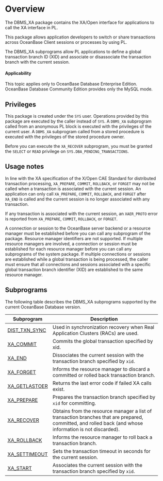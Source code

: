 Overview
===============================

The DBMS_XA package contains the XA/Open interface for applications to call the XA interface in PL.

This package allows application developers to switch or share transactions across OceanBase Client sessions or processes by using PL.

The DBMS_XA subprograms allow PL applications to define a global transaction branch ID (XID) and associate or disassociate the transaction branch with the current session.

<main id="notice" >
    <h4>Applicability</h4>
    <p>This topic applies only to OceanBase Database Enterprise Edition. OceanBase Database Community Edition provides only the MySQL mode. </p>
  </main>

Privileges
---------------------------------

This package is created under the `SYS` user. Operations provided by this package are executed by the caller instead of `SYS`. A `DBMS_XA` subprogram called from an anonymous PL block is executed with the privileges of the current user. A `DBMS_XA` subprogram called from a stored procedure is executed with the privileges of the stored procedure owner.

Before you can execute the `XA_RECOVER` subprogram, you must be granted the `SELECT` or `READ` privilege on `SYS.DBA_PENDING_TRANSACTIONS`.


Usage notes
---------------------------------

In line with the XA specification of the X/Open CAE Standard for distributed transaction processing, `XA_PREPARE`, `COMMIT`, `ROLLBACK`, or `FORGET` may not be called when a transaction is associated with the current session. An application can only call `XA_PREPARE`, `COMMIT`, `ROLLBACK`, and `FORGET` after `XA_END` is called and the current session is no longer associated with any transaction.

If any transaction is associated with the current session, an `XAER_PROTO` error is reported from `XA_PREPARE`, `COMMIT`, `ROLLBACK`, or `FORGET`.

A connection or session to the OceanBase server backend or a resource manager must be established before you can call any subprogram of the package. Resource manager identifiers are not supported. If multiple resource managers are involved, a connection or session must be established for each resource manager before you can call any subprograms of the system package. If multiple connections or sessions are established while a global transaction is being processed, the caller must ensure that all connections and sessions associated with a specific global transaction branch identifier (XID) are established to the same resource manager.

Subprograms
----------------------

The following table describes the DBMS_XA subprograms supported by the current OceanBase Database version.


| **Subprogram** | **Description** |
|--------------------------------------------------------------|-----------------------------------------------|
| [DIST_TXN_SYNC](../18500.dbms-xa-oracle/400.dist-txn-sync-oracle.md) | Used in synchronization recovery when Real Application Clusters (RACs) are used. |
| [XA_COMMIT](../18500.dbms-xa-oracle/500.xa-commit-oracle.md) | Commits the global transaction specified by xid.  |
| [XA_END](../18500.dbms-xa-oracle/600.xa-end-oracle.md) | Dissociates the current session with the transaction branch specified by `xid`.  |
| [XA_FORGET](../18500.dbms-xa-oracle/700.xa-forget-oracle.md) | Informs the resource manager to discard a committed or rolled back transaction branch.  |
| [XA_GETLASTOER](../18500.dbms-xa-oracle/800.xa-getlastoer-oracle.md) | Returns the last error code if failed XA calls exist.  |
| [XA_PREPARE](../18500.dbms-xa-oracle/900.xa-prepare-oracle.md) | Prepares the transaction branch specified by `xid` for committing.  |
| [XA_RECOVER](../18500.dbms-xa-oracle/1000.xa-recover-oracle.md) | Obtains from the resource manager a list of transaction branches that are prepared, committed, and rolled back (and whose information is not discarded). |
| [XA_ROLLBACK](../18500.dbms-xa-oracle/1100.xa-rollback-oracle.md) | Informs the resource manager to roll back a transaction branch.  |
| [XA_SETTIMEOUT](../18500.dbms-xa-oracle/1200.xa-settimeout-oracle.md) | Sets the transaction timeout in seconds for the current session.  |
| [XA_START](../18500.dbms-xa-oracle/1300.xa-start-oracle.md) | Associates the current session with the transaction branch specified by `xid`.  |

